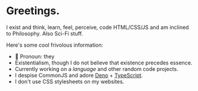 # Greetings.
I exist and think, learn, feel, perceive, code HTML/CSS/JS and am inclined to Philosophy. Also Sci-Fi stuff. <!-- Wondering if anyone is going to like say I'm weird if I like Transformers. The fiction, not the toy -->

Here's some cool frivolous information:
+ 📛 Pronoun: they
+ Existentialism, though I do not believe that existence precedes essence.
+ Currently working on a *language* and other random code projects.
+ I despise CommonJS and adore [Deno](https://deno.land) + [TypeScript](https://typescriptlang.org).
+ I don't use CSS stylesheets on my websites.
